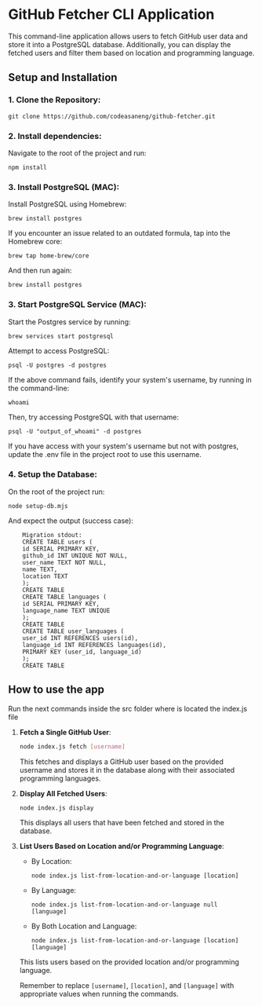 # GitHub Fetcher CLI Application

This command-line application allows users to fetch GitHub user data and store it into a PostgreSQL database. Additionally, you can display the fetched users and filter them based on location and programming language.

## Setup and Installation

### 1. Clone the Repository:

    git clone https://github.com/codeasaneng/github-fetcher.git

### 2. Install dependencies:

Navigate to the root of the project and run:

    npm install

### 3. Install PostgreSQL (MAC):

Install PostgreSQL using Homebrew:

    brew install postgres

If you encounter an issue related to an outdated formula, tap into the Homebrew core:

    brew tap home-brew/core

And then run again:

    brew install postgres

### 3. Start PostgreSQL Service (MAC):

Start the Postgres service by running:

    brew services start postgresql

Attempt to access PostgreSQL:

    psql -U postgres -d postgres

If the above command fails, identify your system's username, by running in the command-line:

    whoami

Then, try accessing PostgreSQL with that username:

    psql -U "output_of_whoami" -d postgres

If you have access with your system's username but not with postgres, update the .env file in the project root to use this username.

### 4. Setup the Database:

On the root of the project run:

    node setup-db.mjs

And expect the output (success case):

        Migration stdout: 
        CREATE TABLE users (
        id SERIAL PRIMARY KEY,
        github_id INT UNIQUE NOT NULL,
        user_name TEXT NOT NULL,
        name TEXT,
        location TEXT
        );
        CREATE TABLE
        CREATE TABLE languages (
        id SERIAL PRIMARY KEY,
        language_name TEXT UNIQUE
        );
        CREATE TABLE
        CREATE TABLE user_languages (
        user_id INT REFERENCES users(id),
        language_id INT REFERENCES languages(id),
        PRIMARY KEY (user_id, language_id)
        );
        CREATE TABLE

## How to use the app

Run the next commands inside the src folder where is located the index.js file

1. **Fetch a Single GitHub User**:

    ```bash
    node index.js fetch [username]
    ```

    This fetches and displays a GitHub user based on the provided username and stores it in the database along with their associated programming languages.

2. **Display All Fetched Users**:

    ```bash
    node index.js display
    ```

    This displays all users that have been fetched and stored in the database.

3. **List Users Based on Location and/or Programming Language**:

    - By Location:
        ```
        node index.js list-from-location-and-or-language [location]
        ```

    - By Language:
        ```
        node index.js list-from-location-and-or-language null [language]
        ```

    - By Both Location and Language:
        ```
        node index.js list-from-location-and-or-language [location] [language]
        ```
    
    This lists users based on the provided location and/or programming language.

    Remember to replace `[username]`, `[location]`, and `[language]` with appropriate values when running the commands.